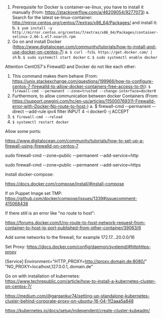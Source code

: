 1. Prerequisite for Docker is container-se-linux, you have to install it manually (from: https://stackoverflow.com/a/46209054/9277073)
   a. Search for the latest se-linux-container: http://mirror.centos.org/centos/7/extras/x86_64/Packages/ and install it:
   b. `$ yum install -y http://mirror.centos.org/centos/7/extras/x86_64/Packages/container-selinux-2.66-1.el7.noarch.rpm`
2. Go on and install Docker (https://www.digitalocean.com/community/tutorials/how-to-install-and-use-docker-on-centos-7)
   a. `$ curl -fsSL https://get.docker.com/ | sh`
   b. `$ sudo systemctl start docker`
   c. `$ sudo systemctl enable docker`

Attention CentOS7's FirewallD and Docker do not like each other:

1. This command makes them behave (From: https://unix.stackexchange.com/questions/199966/how-to-configure-centos-7-firewalld-to-allow-docker-containers-free-access-to-th):
   `$ firewall-cmd --permanent --zone=trusted --change-interface=docker0`
2. Furthermore, to allow communication between docker Containers (From: https://support.onegini.com/hc/en-us/articles/115000769311-Firewalld-error-with-Docker-No-route-to-host-)
   a. $ firewall-cmd --permanent --direct --add-rule ipv4 filter INPUT 4 -i docker0 -j ACCEPT
3. `$ firewall-cmd --reload`
4. `$ systemctl restart docker`

Allow some ports:

https://www.digitalocean.com/community/tutorials/how-to-set-up-a-firewall-using-firewalld-on-centos-7

sudo firewall-cmd --zone=public --permanent --add-service=http

sudo firewall-cmd --zone=public --permanent --add-service=https

Install docker-compose:

https://docs.docker.com/compose/install/#install-compose

If on Puppet Image set TMP: https://github.com/docker/compose/issues/1339#issuecomment-415068438

If there still is an error like "no route to host":

https://forums.docker.com/t/no-route-to-host-network-request-from-container-to-host-ip-port-published-from-other-container/39063/6

Add some networks to the firewall, for example 172.17...20.0.0/16

Set Proxy: https://docs.docker.com/config/daemon/systemd/#httphttps-proxy

[Service]
Environment="HTTP_PROXY=http://iproxy.domain.de:8080/" "NO_PROXY=localhost,127.0.0.1,.domain.de"

Go on with installation of kubernetes: https://www.techrepublic.com/article/how-to-install-a-kubernetes-cluster-on-centos-7/

https://medium.com/@gargankur74/setting-up-standalone-kubernetes-cluster-behind-corporate-proxy-on-ubuntu-16-04-1f2aaa5a848

https://kubernetes.io/docs/setup/independent/create-cluster-kubeadm/
